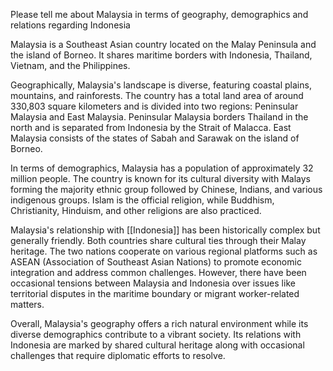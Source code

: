 
Please tell me about Malaysia in terms of geography, demographics and relations regarding Indonesia

Malaysia is a Southeast Asian country located on the Malay Peninsula and the island of Borneo. It shares maritime borders with Indonesia, Thailand, Vietnam, and the Philippines. 

Geographically, Malaysia's landscape is diverse, featuring coastal plains, mountains, and rainforests. The country has a total land area of around 330,803 square kilometers and is divided into two regions: Peninsular Malaysia and East Malaysia. Peninsular Malaysia borders Thailand in the north and is separated from Indonesia by the Strait of Malacca. East Malaysia consists of the states of Sabah and Sarawak on the island of Borneo.

In terms of demographics, Malaysia has a population of approximately 32 million people. The country is known for its cultural diversity with Malays forming the majority ethnic group followed by Chinese, Indians, and various indigenous groups. Islam is the official religion, while Buddhism, Christianity, Hinduism, and other religions are also practiced.

Malaysia's relationship with [[Indonesia]] has been historically complex but generally friendly. Both countries share cultural ties through their Malay heritage. The two nations cooperate on various regional platforms such as ASEAN (Association of Southeast Asian Nations) to promote economic integration and address common challenges. However, there have been occasional tensions between Malaysia and Indonesia over issues like territorial disputes in the maritime boundary or migrant worker-related matters.

Overall, Malaysia's geography offers a rich natural environment while its diverse demographics contribute to a vibrant society. Its relations with Indonesia are marked by shared cultural heritage along with occasional challenges that require diplomatic efforts to resolve.